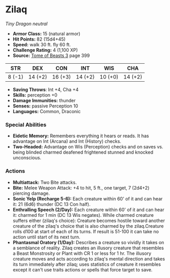 # Zilaq

*Tiny* *Dragon* *neutral*

- **Armor Class:** 15 (natural armor)
- **Hit Points:** 82 (15d4+45)
- **Speed:** walk 30 ft. fly 60 ft.
- **Challenge Rating:** 4 (1,100 XP)
- **Source:** [Tome of Beasts 3](https://koboldpress.com/kpstore/product/tome-of-beasts-3-for-5th-edition/) page 399

| STR | DEX | CON | INT | WIS | CHA |
| --- | --- | --- | --- | --- | --- |
| 8 (-1) | 14 (+2) | 16 (+3) | 14 (+2) | 10 (+0) | 14 (+2) |

- **Saving Throws**: Int +4, Cha +4
- **Skills:** perception +0
- **Damage Immunities:** thunder
- **Senses:** passive Perception 10
- **Languages:** Common, Draconic

### Special Abilities

- **Eidetic Memory:** Remembers everything it hears or reads. It has advantage on Int (Arcana) and Int (History) checks.
- **Two-Headed:** Advantage on Wis (Perception) checks and on saves vs. being blinded charmed deafened frightened stunned and knocked unconscious.

### Actions

- **Multiattack:** Two Bite attacks.
- **Bite:** Melee Weapon Attack: +4 to hit, 5 ft., one target, 7 (2d4+2) piercing damage.
- **Sonic Yelp (Recharge 5-6):** Each creature within 60' of it and can hear it: 21 (6d6) thunder (DC 13 Con half). 
- **Enthralling Speech (2/Day):** Each creature within 60' of it and can hear it: charmed for 1 min (DC 13 Wis negates). While charmed creature suffers either (zilaq's choice): Creature becomes hostile toward another creature of the zilaq's choice that is also charmed by the zilaq.Creature rolls d100 at start of each of its turns. If result is 51-100 it can take no action until start of its next turn.
- **Phantasmal Oratory (1/Day):** Describes a creature so vividly it takes on a semblance of reality. Zilaq creates an illusory creature that resembles a Beast Monstrosity or Plant with CR 1 or less for 1 hr. The illusory creature moves and acts according to zilaq's mental direction and takes its turn immediately after zilaq; uses statistics of creature it resembles except it can't use traits actions or spells that force target to save.


